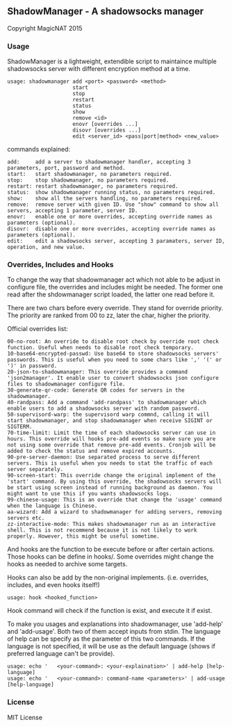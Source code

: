 ShadowManager - A shadowsocks manager
---

Copyright MagicNAT 2015

### Usage

ShadowManager is a lightweight, extendible script to maintaince multiple shadowsocks server with different encryption method at a time.

	usage: shadowmanager add <port> <password> <method>
	                     start
	                     stop
	                     restart
	                     status
	                     show
	                     remove <id>
	                     enovr [overrides ...]
	                     disovr [overrides ...]
	                     edit <server_id> <pass|port|method> <new_value>

commands explained:

	add:     add a server to shadowmanager handler, accepting 3 parameters, port, password and method.
	start:   start shadowmanager, no parameters required.
	stop:    stop shadowmanager, no parameters required.
	restart: restart shadowmanager, no parameters required.
	status:  show shadowmanager running status, no parameters required.
	show:    show all the servers handling, no parameters required.
	remove:  remove server with given ID. Use "show" command to show all servers, accepting 1 parameter, server ID.
	enovr:   enable one or more overrides, accepting override names as parameters (optional).
	disovr:  disable one or more overrides, accepting override names as parameters (optional).
	edit:    edit a shadowsocks server, accepting 3 paramaters, server ID, operation, and new value.

### Overrides, Includes and Hooks

To change the way that shadowmanager act which not able to be adjust in configure file, the overrides and includes might be needed. The former one read after the shdowmanager script loaded, the latter one read before it.

There are two chars before every override. They stand for override priority. The priority are ranked from 00 to zz, later the char, higher the priority.

Official overrides list:

	00-no-root: An override to disable root check by override root check function. Useful when needs to disable root check temporary.
	10-base64-encrypted-passwd: Use base64 to store shadowsocks servers' passwords. This is useful when you need to some chars like ',' '(' or ')' in password.
	20-json-to-shadowmanager: This override provides a command 'json2manager'. It enable user to convert shadowsocks json configure files to shadowmanager configure file.
	30-generate-qr-code: Generate QR codes for servers in the shadowmanager.
	40-randpass: Add a command 'add-randpass' to shadowmanager which enable users to add a shadowsocks server with random password.
	50-supervisord-warp: the supervisord warp commnd, calling it will start shadowmanager, and stop shadowmanager when receive SIGINT or SIGTERM.
	70-time-limit: Limit the time of each shadowsocks server can use in hours. This override will hooks pre-add events so make sure you are not using some override that remove pre-add events. Cronjob will be added to check the status and remove expired accounts.
	90-pre-server-daemon: Use separated process to serve different servers. This is useful when you needs to stat the traffic of each server separately.
	90-screen-start: This override change the original implement of the 'start' command. By using this override, the shadowsocks servers will be start using screen instead of running background as daemon. You might want to use this if you wants shadowsocks logs.
	99-chinese-usage: This is an override that change the 'usage' command when the language is Chinese.
	aa-wizard: Add a wizard to shadowmanager for adding servers, removing servers etc.
	zz-interactive-mode: This makes shadowmanager run as an interactive shell. This is not recommend because it is not likely to work properly. However, this might be useful sometime.

And hooks are the function to be execute before or after certain actions. Those hooks can be define in hooks/. Some overrides might change the hooks as needed to archive some targets.

Hooks can also be add by the non-original implements. (i.e. overrides, includes, and even hooks itself!) 

	usage: hook <hooked_function>

Hook command will check if the function is exist, and execute it if exist.

To make you usages and explanations into shadowmanager, use 'add-help' and 'add-usage'. Both two of them accept inputs from stdin. The language of help can be specify as the parameter of this two commands. If the language is not specified, it will be use as the default language (shows if preferred language can't be provide).

	usage: echo '	<your-command>: <your-explaination>' | add-help [help-language]
	usage: echo '	<your-command>: command-name <parameters>' | add-usage [help-language]

### License

MIT License
